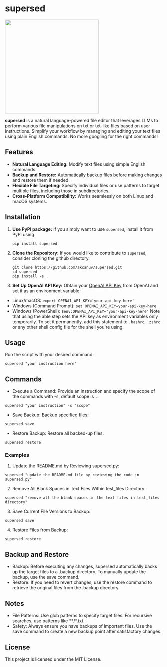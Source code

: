 # supersed
<img src="https://github.com/user-attachments/assets/630809b4-369b-4e88-8f92-5f926aff72b6" width="300" />

**supersed** is a natural language-powered file editor that leverages LLMs to perform various file manipulations on txt or txt-like files based on user instructions. Simplify your workflow by managing and editing your text files using plain English commands. No more googling for the right commands!

## Features

- **Natural Language Editing:** Modify text files using simple English commands.
- **Backup and Restore:** Automatically backup files before making changes and restore them if needed.
- **Flexible File Targeting:** Specify individual files or use patterns to target multiple files, including those in subdirectories.
- **Cross-Platform Compatibility:** Works seamlessly on both Linux and macOS systems.

## Installation

1. **Use PyPI package:**
If you simply want to use `supersed`, install it from PyPI using.

   ```
   pip install supersed
   ```
2. **Clone the Repository:**
If you would like to contribute to `supersed`, consider cloning the github directory.

   ```
   git clone https://github.com/akcanuv/supersed.git
   cd supersed
   pip install -e .
   ```
3.	**Set Up OpenAI API Key:**
Obtain your [OpenAI API Key](https://platform.openai.com/api-keys) from OpenAI and set it as an environment variable:
- Linux/macOS:
```export OPENAI_API_KEY='your-api-key-here'```
- Windows (Command Prompt):
```set OPENAI_API_KEY=your-api-key-here```
- Windows (PowerShell):
```$env:OPENAI_API_KEY="your-api-key-here"```
Note that using the able step sets the API key as environment variables only temporarily. To set it permanently, add this statement to `.bashrc`, `.zshrc` or any other shell config file for the shell you're using.

## Usage

Run the script with your desired command:

```
supersed "your instruction here"
```

## Commands

- Execute a Command:
Provide an instruction and specify the scope of the commands with -s, default scope is `.`:

```
supersed "your instruction" -s "scope"
```


- Save Backup:
Backup specified files:

```
supersed save
```


- Restore Backup:
Restore all backed-up files:

```
supersed restore
```

### Examples

1. Update the README.md by Reviewing supersed.py:

```
supersed "update the README.md file by reviewing the code in supersed.py"
```


2. Remove All Blank Spaces in Text Files Within test_files Directory:

```
supersed "remove all the blank spaces in the text files in test_files directory"
```


3. Save Current File Versions to Backup:

```
supersed save
```


4. Restore Files from Backup:

```
supersed restore
```

## Backup and Restore

- Backup: Before executing any changes, supersed automatically backs up the target files to a .backup directory. To manually update the backup, use the save command.
- Restore: If you need to revert changes, use the restore command to retrieve the original files from the .backup directory.

## Notes

- File Patterns: Use glob patterns to specify target files. For recursive searches, use patterns like **/*.txt.
- Safety: Always ensure you have backups of important files. Use the save command to create a new backup point after satisfactory changes.

## License

This project is licensed under the MIT License.
